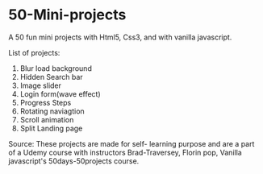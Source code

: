 # 50-Mini-projects
A 50 fun mini projects with Html5, Css3, and with vanilla javascript.

List of projects: 
1. Blur load background
2. Hidden Search bar
3. Image slider
4. Login form(wave effect)
5. Progress Steps
6. Rotating naviagtion
7. Scroll animation
8. Split Landing page   







Source: These projects are made for self- learning purpose and are a part of a Udemy course with instructors Brad-Traversey, Florin pop, Vanilla javascript's 50days-50projects course.
